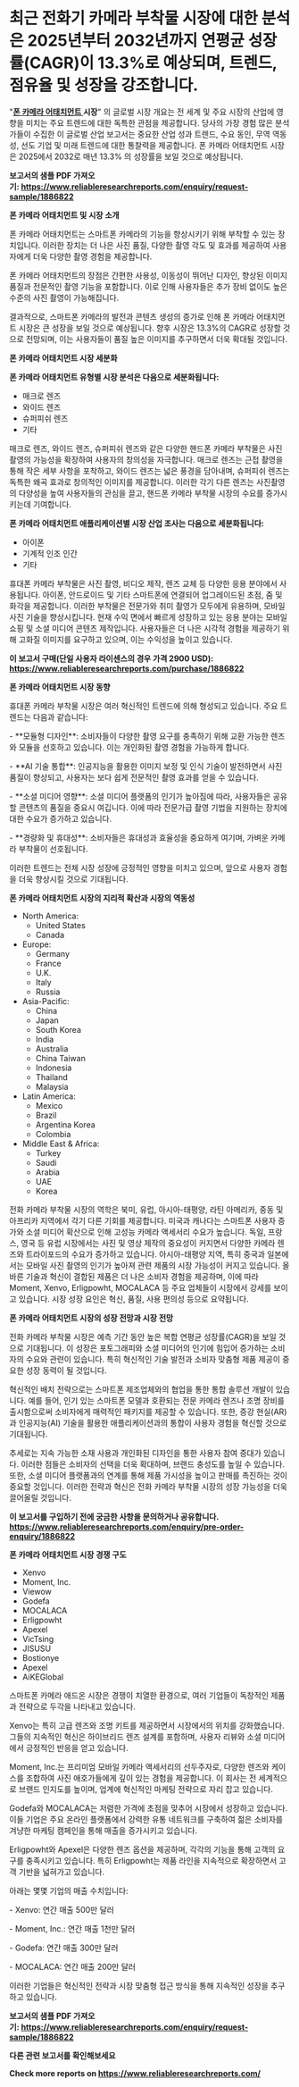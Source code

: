 <p><h1>최근 전화기 카메라 부착물 시장에 대한 분석은 2025년부터 2032년까지 연평균 성장률(CAGR)이 13.3%로 예상되며, 트렌드, 점유율 및 성장을 강조합니다.</h1></p><p>"<strong><a href="https://www.reliableresearchreports.com/phone-camera-attachment-r1886822?utm_campaign=106&utm_medium=7&utm_source=Github&utm_content=ia&utm_term=12032025&utm_id=phone-camera-attachment">폰 카메라 어태치먼트&nbsp;</a></strong><strong>시장</strong>" 의 글로벌 시장 개요는 전 세계 및 주요 시장의 산업에 영향을 미치는 주요 트렌드에 대한 독특한 관점을 제공합니다. 당사의 가장 경험 많은 분석가들이 수집한 이 글로벌 산업 보고서는 중요한 산업 성과 트렌드, 수요 동인, 무역 역동성, 선도 기업 및 미래 트렌드에 대한 통찰력을 제공합니다. 폰 카메라 어태치먼트 시장은 2025에서 2032로 매년 13.3% 의 성장률을 보일 것으로 예상됩니다.&nbsp;</p>
<p><strong>보고서의 샘플 PDF 가져오기:&nbsp;<a href="https://www.reliableresearchreports.com/enquiry/request-sample/1886822?utm_campaign=106&utm_medium=7&utm_source=Github&utm_content=ia&utm_term=12032025&utm_id=phone-camera-attachment">https://www.reliableresearchreports.com/enquiry/request-sample/1886822</a></strong></p>
<p><strong>폰 카메라 어태치먼트 및 시장 소개</strong></p>
<p><p>폰 카메라 어태치먼트는 스마트폰 카메라의 기능을 향상시키기 위해 부착할 수 있는 장치입니다. 이러한 장치는 더 나은 사진 품질, 다양한 촬영 각도 및 효과를 제공하여 사용자에게 더욱 다양한 촬영 경험을 제공합니다. </p><p>폰 카메라 어태치먼트의 장점은 간편한 사용성, 이동성이 뛰어난 디자인, 향상된 이미지 품질과 전문적인 촬영 기능을 포함합니다. 이로 인해 사용자들은 추가 장비 없이도 높은 수준의 사진 촬영이 가능해집니다. </p><p>결과적으로, 스마트폰 카메라의 발전과 콘텐츠 생성의 증가로 인해 폰 카메라 어태치먼트 시장은 큰 성장을 보일 것으로 예상됩니다. 향후 시장은 13.3%의 CAGR로 성장할 것으로 전망되며, 이는 사용자들이 품질 높은 이미지를 추구하면서 더욱 확대될 것입니다.</p></p>
<p><strong>폰 카메라 어태치먼트 시장 세분화</strong></p>
<p><strong>폰 카메라 어태치먼트 유형별 시장 분석은 다음으로 세분화됩니다:</strong></p>
<p><ul><li>매크로 렌즈</li><li>와이드 렌즈</li><li>슈퍼피쉬 렌즈</li><li>기타</li></ul></p>
<p><p>매크로 렌즈, 와이드 렌즈, 슈퍼피쉬 렌즈와 같은 다양한 핸드폰 카메라 부착물은 사진 촬영의 가능성을 확장하여 사용자의 창의성을 자극합니다. 매크로 렌즈는 근접 촬영을 통해 작은 세부 사항을 포착하고, 와이드 렌즈는 넓은 풍경을 담아내며, 슈퍼피쉬 렌즈는 독특한 왜곡 효과로 창의적인 이미지를 제공합니다. 이러한 각기 다른 렌즈는 사진촬영의 다양성을 높여 사용자들의 관심을 끌고, 핸드폰 카메라 부착물 시장의 수요를 증가시키는데 기여합니다.</p></p>
<p><strong>폰 카메라 어태치먼트 애플리케이션별 시장 산업 조사는 다음으로 세분화됩니다:</strong></p>
<p><ul><li>아이폰</li><li>기계적 인조 인간</li><li>기타</li></ul></p>
<p><p>휴대폰 카메라 부착물은 사진 촬영, 비디오 제작, 렌즈 교체 등 다양한 응용 분야에서 사용됩니다. 아이폰, 안드로이드 및 기타 스마트폰에 연결되어 업그레이드된 초점, 줌 및 화각을 제공합니다. 이러한 부착물은 전문가와 취미 촬영가 모두에게 유용하며, 모바일 사진 기술을 향상시킵니다. 현재 수익 면에서 빠르게 성장하고 있는 응용 분야는 모바일 쇼핑 및 소셜 미디어 콘텐츠 제작입니다. 사용자들은 더 나은 시각적 경험을 제공하기 위해 고화질 이미지를 요구하고 있으며, 이는 수익성을 높이고 있습니다.</p></p>
<p><strong>이 보고서 구매(단일 사용자 라이센스의 경우 가격 2900 USD): <a href="https://www.reliableresearchreports.com/purchase/1886822?utm_campaign=106&utm_medium=7&utm_source=Github&utm_content=ia&utm_term=12032025&utm_id=phone-camera-attachment">https://www.reliableresearchreports.com/purchase/1886822</a></strong></p>
<p><strong>폰 카메라 어태치먼트 시장 동향</strong></p>
<p><p>휴대폰 카메라 부착물 시장은 여러 혁신적인 트렌드에 의해 형성되고 있습니다. 주요 트렌드는 다음과 같습니다:</p><p>- **모듈형 디자인**: 소비자들이 다양한 촬영 요구를 충족하기 위해 교환 가능한 렌즈와 모듈을 선호하고 있습니다. 이는 개인화된 촬영 경험을 가능하게 합니다.</p><p>- **AI 기술 통합**: 인공지능을 활용한 이미지 보정 및 인식 기술이 발전하면서 사진 품질이 향상되고, 사용자는 보다 쉽게 전문적인 촬영 효과를 얻을 수 있습니다.</p><p>- **소셜 미디어 영향**: 소셜 미디어 플랫폼의 인기가 높아짐에 따라, 사용자들은 공유할 콘텐츠의 품질을 중요시 여깁니다. 이에 따라 전문가급 촬영 기법을 지원하는 장치에 대한 수요가 증가하고 있습니다.</p><p>- **경량화 및 휴대성**: 소비자들은 휴대성과 효율성을 중요하게 여기며, 가벼운 카메라 부착물이 선호됩니다.</p><p>이러한 트렌드는 전체 시장 성장에 긍정적인 영향을 미치고 있으며, 앞으로 사용자 경험을 더욱 향상시킬 것으로 기대됩니다.</p></p>
<p><strong>폰 카메라 어태치먼트 시장의 지리적 확산과 시장의 역동성</strong></p>
<p><ul>
    <li>
        North America:
        <ul>
            <li>United States</li>
            <li>Canada</li>
        </ul>
    </li>
    <li>
        Europe:
        <ul>
            <li>Germany</li>
            <li>France</li>
            <li>U.K.</li>
            <li>Italy</li>
            <li>Russia</li>
        </ul>
    </li>
    <li>
        Asia-Pacific:
        <ul>
            <li>China</li>
            <li>Japan</li>
            <li>South Korea</li>
            <li>India</li>
            <li>Australia</li>
            <li>China Taiwan</li>
            <li>Indonesia</li>
            <li>Thailand</li>
            <li>Malaysia</li>
        </ul>
    </li>
    <li>
        Latin America:
        <ul>
            <li>Mexico</li>
            <li>Brazil</li>
            <li>Argentina Korea</li>
            <li>Colombia</li>
        </ul>
    </li>
    <li>
        Middle East & Africa:
        <ul>
            <li>Turkey</li>
            <li>Saudi</li>
            <li>Arabia</li>
            <li>UAE</li>
            <li>Korea</li>
        </ul>
    </li>
    </ul></p>
<p><p>전화 카메라 부착물 시장의 역학은 북미, 유럽, 아시아-태평양, 라틴 아메리카, 중동 및 아프리카 지역에서 각기 다른 기회를 제공합니다. 미국과 캐나다는 스마트폰 사용자 증가와 소셜 미디어 확산으로 인해 고성능 카메라 액세서리 수요가 높습니다. 독일, 프랑스, 영국 등 유럽 시장에서는 사진 및 영상 제작의 중요성이 커지면서 다양한 카메라 렌즈와 트라이포드의 수요가 증가하고 있습니다. 아시아-태평양 지역, 특히 중국과 일본에서는 모바일 사진 촬영의 인기가 높아져 관련 제품의 시장 가능성이 커지고 있습니다. 올바른 기술과 혁신이 결합된 제품은 더 나은 소비자 경험을 제공하며, 이에 따라 Moment, Xenvo, Erligpowht, MOCALACA 등 주요 업체들이 시장에서 강세를 보이고 있습니다. 시장 성장 요인은 혁신, 품질, 사용 편의성 등으로 요약됩니다.</p></p>
<p><strong>폰 카메라 어태치먼트 시장의 성장 전망과 시장 전망</strong></p>
<p><p>전화 카메라 부착물 시장은 예측 기간 동안 높은 복합 연평균 성장률(CAGR)을 보일 것으로 기대됩니다. 이 성장은 포토그래피와 소셜 미디어의 인기에 힘입어 증가하는 소비자의 수요와 관련이 있습니다. 특히 혁신적인 기술 발전과 소비자 맞춤형 제품 제공이 중요한 성장 동력이 될 것입니다.</p><p>혁신적인 배치 전략으로는 스마트폰 제조업체와의 협업을 통한 통합 솔루션 개발이 있습니다. 예를 들어, 인기 있는 스마트폰 모델과 호환되는 전문 카메라 렌즈나 조명 장비를 출시함으로써 소비자에게 매력적인 패키지를 제공할 수 있습니다. 또한, 증강 현실(AR)과 인공지능(AI) 기술을 활용한 애플리케이션과의 통합이 사용자 경험을 혁신할 것으로 기대됩니다.</p><p>추세로는 지속 가능한 소재 사용과 개인화된 디자인을 통한 사용자 참여 증대가 있습니다. 이러한 점들은 소비자의 선택을 더욱 확대하며, 브랜드 충성도를 높일 수 있습니다. 또한, 소셜 미디어 플랫폼과의 연계를 통해 제품 가시성을 높이고 판매를 촉진하는 것이 중요할 것입니다. 이러한 전략과 혁신은 전화 카메라 부착물 시장의 성장 가능성을 더욱 끌어올릴 것입니다.</p></p>
<p><strong>이 보고서를 구입하기 전에 궁금한 사항을 문의하거나 공유합니다. <a href="https://www.reliableresearchreports.com/enquiry/pre-order-enquiry/1886822?utm_campaign=106&utm_medium=7&utm_source=Github&utm_content=ia&utm_term=12032025&utm_id=phone-camera-attachment">https://www.reliableresearchreports.com/enquiry/pre-order-enquiry/1886822</a></strong></p>
<p><strong>폰 카메라 어태치먼트 시장 경쟁 구도</strong></p>
<p><ul><li>Xenvo</li><li>Moment, Inc.</li><li>Viewow</li><li>Godefa</li><li>MOCALACA</li><li>Erligpowht</li><li>Apexel</li><li>VicTsing</li><li>JISUSU</li><li>Bostionye</li><li>Apexel</li><li>AiKEGlobal</li></ul></p>
<p><p>스마트폰 카메라 애드온 시장은 경쟁이 치열한 환경으로, 여러 기업들이 독창적인 제품과 전략으로 두각을 나타내고 있습니다. </p><p>Xenvo는 특히 고급 렌즈와 조명 키트를 제공하면서 시장에서의 위치를 강화했습니다. 그들의 지속적인 혁신은 하이브리드 렌즈 설계를 포함하며, 사용자 리뷰와 소셜 미디어에서 긍정적인 반응을 얻고 있습니다. </p><p>Moment, Inc.는 프리미엄 모바일 카메라 액세서리의 선두주자로, 다양한 렌즈와 케이스를 조합하여 사진 애호가들에게 깊이 있는 경험을 제공합니다. 이 회사는 전 세계적으로 브랜드 인지도를 높이며, 업계에 혁신적인 마케팅 전략으로 자리 잡고 있습니다. </p><p>Godefa와 MOCALACA는 저렴한 가격에 초점을 맞추어 시장에서 성장하고 있습니다. 이들 기업은 주요 온라인 플랫폼에서 강력한 유통 네트워크를 구축하여 젊은 소비자를 겨냥한 마케팅 캠페인을 통해 매출을 증가시키고 있습니다. </p><p>Erligpowht와 Apexel은 다양한 렌즈 옵션을 제공하며, 각각의 기능을 통해 고객의 요구를 충족시키고 있습니다. 특히 Erligpowht는 제품 라인을 지속적으로 확장하면서 고객 기반을 넓혀가고 있습니다. </p><p>아래는 몇몇 기업의 매출 수치입니다:  </p><p>- Xenvo: 연간 매출 500만 달러  </p><p>- Moment, Inc.: 연간 매출 1천만 달러  </p><p>- Godefa: 연간 매출 300만 달러  </p><p>- MOCALACA: 연간 매출 200만 달러  </p><p>이러한 기업들은 혁신적인 전략과 시장 맞춤형 접근 방식을 통해 지속적인 성장을 추구하고 있습니다.</p></p>
<p><strong>보고서의 샘플 PDF 가져오기:&nbsp;<a href="https://www.reliableresearchreports.com/enquiry/request-sample/1886822?utm_campaign=106&utm_medium=7&utm_source=Github&utm_content=ia&utm_term=12032025&utm_id=phone-camera-attachment">https://www.reliableresearchreports.com/enquiry/request-sample/1886822</a></strong></p>
<p><strong></strong></p>
<p><strong></strong></p>
<p><strong></strong></p>
<p><strong></strong></p>
<p><strong>다른 관련 보고서를 확인해보세요</strong></p>
<p><strong>Check more reports on <a href="https://www.reliableresearchreports.com/?utm_campaign=106&utm_medium=7&utm_source=Github&utm_content=ia&utm_term=12032025&utm_id=phone-camera-attachment">https://www.reliableresearchreports.com/</a></strong></p>
<p></p>